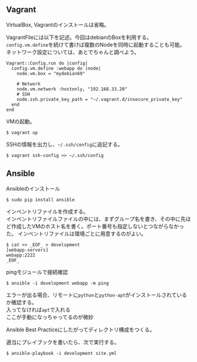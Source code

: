 ## Vagrant

VirtualBox, Vagrantのインストールは省略。

VagrantFileには以下を記述。今回はdebianのBoxを利用する。  
`config.vm.define`を続けて書けば複数のNodeを同時に起動することも可能。  
ネットワーク設定については、あとでちゃんと調べよう。

    Vagrant::Config.run do |config|
      config.vm.define :webapp do |node|
        node.vm.box = "mydebian60"

        # Network
        node.vm.network :hostonly, "192.168.33.20"
        # SSH
        node.ssh.private_key_path = "~/.vagrant.d/insecure_private_key"
      end
    end

VMの起動。

    $ vagrant up
    
SSHの情報を出力し、`~/.ssh/config`に追記する。

	$ vagrant ssh-config >> ~/.ssh/config
	
## Ansible

Ansibleのインストール

	$ sudo pip install ansible

インベントリファイルを作成する。  
インベントリファイルファイルの中には、まずグループ名を書き、その中に先ほど作成したVMのホスト名を書く。ポート番号も指定しないとつながらなかった。
インベントリファイルは環境ごとに用意するのがよい。

	$ cat << _EOF_ > development
	[webapp-servers]
	webapp:2222
	_EOF_	

pingモジュールで接続確認

	$ ansible -i development webapp -m ping
	
エラーが出る場合、リモートに`python`と`python-apt`がインストールされているか確認する。  
入ってなければ`apt`で入れる  
ここが手動になっちゃってるのが微妙

Ansible Best Practiceにしたがってディレクトリ構成をつくる。

適当にプレイブックを書いたら、次で実行する。

	$ ansible-playbook -i development site.yml
	
